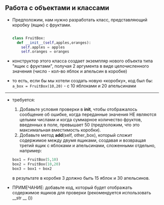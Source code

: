 ## Работа с объектами и классами


* Предположим, нам нужно разработать класс, представляющий коробку (ящик) с фруктами.

  ```python

  class FruitBox:
    def __init__(self,apples,oranges):
      self.apples = apples
      self.oranges = oranges

  ```

* конструктор этого класса создает экземпляр нового объекта типа "ящик с фруктами", получая 2 аргумента в виде целочисленного значения (число - кол-во яблок и апельсин в коробке)
* то есть, если бы мы хотели создать новую «коробку», код был бы: ``` a_box = FruitBox(10,20)``` - с 10 яблоками и 20 апельсинами

---

* требуется:
  1. Добавьте условия проверки в **init**, чтобы отображалось сообщение об ошибке, когда переданные значения НЕ являются целыми числами и когда суммарное количество фруктов, введенных в поле, превышает 50 (предположим, что это максимальная вместимость коробки).
  2. Добавьте метод **__add__**(self, other_box), который сложит содержимое между двумя ящиками, создавая и возвращая третий ящик с яблоками и апельсинами, сложенными отдельно, например:
    
    ```python 
    box1 = FruitBox(5,10)  
    box2 = FruitBox(10,20)
    box3 = box1 + box2
    
    ```
   
    
    в результате в коробке 3 должно быть 15 яблок и 30 апельсинов.
    
* ПРИМЕЧАНИЕ: добавьте код, который будет отображать содержимое ящиков для проверки (рекомендуется использовать __str __ ())
